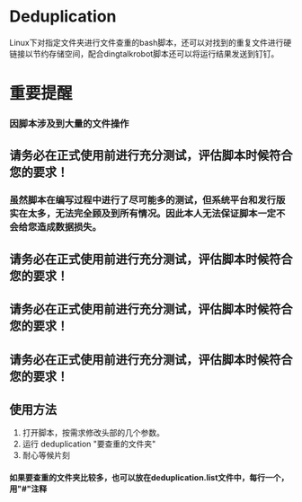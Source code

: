 # Deduplication  
Linux下对指定文件夹进行文件查重的bash脚本，还可以对找到的重复文件进行硬链接以节约存储空间，配合dingtalkrobot脚本还可以将运行结果发送到钉钉。  
  
# 重要提醒
### 因脚本涉及到大量的文件操作
## 请务必在正式使用前进行充分测试，评估脚本时候符合您的要求！
### 
### 虽然脚本在编写过程中进行了尽可能多的测试，但系统平台和发行版实在太多，无法完全顾及到所有情况。因此本人无法保证脚本一定不会给您造成数据损失。
## 请务必在正式使用前进行充分测试，评估脚本时候符合您的要求！
## 请务必在正式使用前进行充分测试，评估脚本时候符合您的要求！
## 请务必在正式使用前进行充分测试，评估脚本时候符合您的要求！

## 使用方法
1. 打开脚本，按需求修改头部的几个参数。
2. 运行 deduplication "要查重的文件夹"
3. 耐心等候片刻
#### 如果要查重的文件夹比较多，也可以放在deduplication.list文件中，每行一个，用"#"注释
